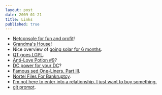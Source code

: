 ```yaml
---
layout: post
date: 2009-01-21
title: Links
published: true
---
```

<ul>
	<li>
<a href="http://www.cmdln.org/2009/01/21/remote-kernel-logging-with-netconsole-for-fun-and-profit/">Netconsole for fun and profit</a>!</li>
	<li>
<a href="http://lonesysadmin.net/2009/01/14/grandma-grandpa/">Grandma's House</a>!</li>
	<li>Nice overview of <a href="http://www.extremetech.com/article2/0,2845,2338834,00.asp">going solar for 6 months</a>.</li>
	<li>
<a href="http://labs.trolltech.com/blogs/2009/01/14/nokia-to-license-qt-under-lgpl/">QT goes LGPL</a>.</li>
	<li>
<a href="http://www.nytimes.com/2009/01/13/science/13tier.html?_r=3&amp;ref=science">Anti-Love Potion #9</a>?</li>
	<li>
<a href="http://www.infoworld.com/article/09/01/14/02TC-dc-power_1.html">DC power for your DC</a>?</li>
	<li>
<a href="http://www.catonmat.net/blog/sed-one-liners-explained-part-three/">Famous sed One-Liners, Part III</a>.</li>
	<li>
<a href="http://news.yahoo.com/s/nm/20090114/bs_nm/us_nortel_4">Nortel Files For Bankruptcy</a>.</li>
	<li><a href="http://www.uie.com/articles/three_hund_million_button">I'm not here to enter into a relationship. I just want to buy something.</a></li>
	<li>
<a href="http://henrik.nyh.se/2008/12/git-dirty-prompt">git prompt</a>.</li>
</ul>
